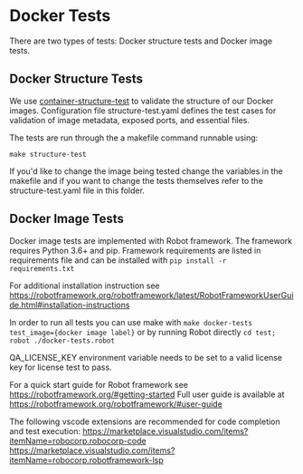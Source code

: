 # Docker Tests

There are two types of tests: Docker structure tests and Docker image tests.

## Docker Structure Tests
We use [container-structure-test](https://github.com/GoogleContainerTools/container-structure-test) to validate the structure of our Docker images. Configuration file structure-test.yaml defines the test cases for validation of image metadata, exposed ports, and essential files.

The tests are run through the a makefile command runnable using:

`make structure-test`

If you'd like to change the image being tested change the variables in the makefile and if you want to change the tests themselves refer to the structure-test.yaml file in this folder.

## Docker Image Tests
Docker image tests are implemented with Robot framework. The framework requires Python 3.6+ and pip. Framework requirements are listed in requirements file and can be installed with
`pip install -r requirements.txt`

For additional installation instruction see https://robotframework.org/robotframework/latest/RobotFrameworkUserGuide.html#installation-instructions

In order to run all tests you can use make with
`make docker-tests test_image={docker image label}`
or by running Robot directly
`cd test; robot ./docker-tests.robot`

QA_LICENSE_KEY environment variable needs to be set to a valid license key for license test to pass.

For a quick start guide for Robot framework see https://robotframework.org/#getting-started
Full user guide is available at https://robotframework.org/robotframework/#user-guide

The following vscode extensions are recommended for code completion and test execution:
  https://marketplace.visualstudio.com/items?itemName=robocorp.robocorp-code
  https://marketplace.visualstudio.com/items?itemName=robocorp.robotframework-lsp


